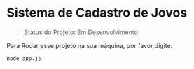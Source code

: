 <h1>Sistema de Cadastro de Jovos</h1>

> Status do Projeto: Em Desenvolvimento

Para Rodar esse projeto na sua máquina, por favor digite:

```
node app.js
```
